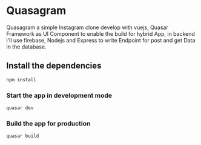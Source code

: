 # Quasagram
Quasagram a simple Instagram clone develop with vuejs, Quasar Framework as UI Component to enable the build for hybrid App, in backend i'll use firebase, Nodejs and Express to write Endpoint for post and get Data in the database.
## Install the dependencies
```bash
npm install
```

### Start the app in development mode
```bash
quasar dev
```

### Build the app for production
```bash
quasar build
```